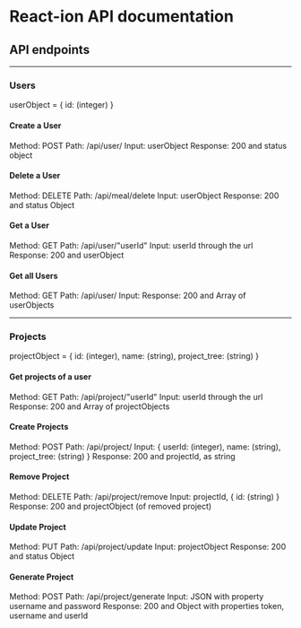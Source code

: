 # React-ion API documentation

## API endpoints
--------------------------------------------------------------

### Users

userObject = {
  id: (integer)
}

#### Create a User
Method: POST
Path: /api/user/
Input: userObject
Response: 200 and status object

#### Delete a User
Method: DELETE
Path: /api/meal/delete
Input: userObject
Response: 200 and status Object

#### Get a User
Method: GET
Path: /api/user/"userId"
Input: userId through the url
Response: 200 and userObject

#### Get all Users
Method: GET
Path: /api/user/
Input: 
Response: 200 and Array of userObjects

--------------------------------------------------------------

### Projects

projectObject = {
  id: (integer),
  name: (string),
  project_tree: (string)
}

#### Get projects of a user
Method: GET
Path: /api/project/"userId"
Input: userId through the url
Response: 200 and Array of projectObjects

#### Create Projects
Method: POST
Path: /api/project/
Input:
{
  userId: (integer),
  name: (string),
  project_tree: (string)
}
Response: 200 and projectId, as string

#### Remove Project
Method: DELETE
Path: /api/project/remove
Input: projectId,
{
  id: (string)
}
Response: 200 and projectObject (of removed project)

#### Update Project
Method: PUT
Path: /api/project/update
Input: projectObject
Response: 200 and status Object

#### Generate Project
Method: POST
Path: /api/project/generate
Input: JSON with property username and password
Response: 200 and Object with properties token, username and userId
